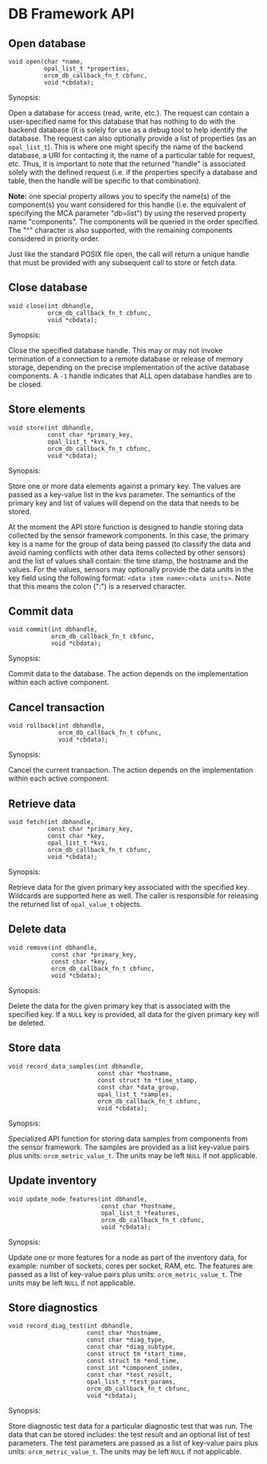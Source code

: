 # DB Framework API

## Open database
```
void open(char *name,
          opal_list_t *properties,
          orcm_db_callback_fn_t cbfunc,
          void *cbdata);
```

Synopsis:

Open a database for access (read, write, etc.). The request can contain a user-specified name for this database that has nothing to do with the backend database (it is solely for use as a debug tool to help identify the database. The request can also optionally provide a list of properties (as an `opal_list_t`).  This is where one might specify the name of the backend database, a URI for contacting it, the name of a particular table for request, etc. Thus, it is important to note that the returned "handle" is associated solely with the defined request (i.e. if the properties specify a database and table, then the handle will be specific to that combination).

**Note:** one special property allows you to specify the name(s) of the component(s) you want considered for this handle (i.e. the equivalent of specifying the MCA parameter "db=list") by using the reserved property name "components". The components will be queried in the order specified. The "^" character is also supported, with the remaining components considered in priority order.

Just like the standard POSIX file open, the call will return a unique handle that must be provided with any subsequent call to store or fetch data.

## Close database
```
void close(int dbhandle,
           orcm_db_callback_fn_t cbfunc,
           void *cbdata);
```

Synopsis:

Close the specified database handle. This may or may not invoke termination of a connection to a remote database or release of memory storage, depending on the precise implementation of the active database components. A `-1` handle indicates that ALL open database handles are to be closed.

## Store elements
```
void store(int dbhandle,
           const char *primary_key,
           opal_list_t *kvs,
           orcm_db_callback_fn_t cbfunc,
           void *cbdata);
```
Synopsis:

Store one or more data elements against a primary key. The values are passed as a key-value list in the kvs parameter. The semantics of the primary key and list of values will depend on the data that needs to be stored.

At the moment the API store function is designed to handle storing data collected by the sensor framework components. In this case, the primary key is a name for the group of data being passed (to classify the data and avoid naming conflicts with other data items collected by other sensors) and the list of values shall contain: the time stamp, the hostname and the values. For the values, sensors may optionally provide the data units in the key field using the following format: `<data item name>:<data units>`. Note that this means the colon (":") is a reserved character.

## Commit data
```
void commit(int dbhandle,
            orcm_db_callback_fn_t cbfunc,
            void *cbdata);
```

Synopsis:

Commit data to the database. The action depends on the implementation within each active component.

## Cancel transaction
```
void rollback(int dbhandle,
              orcm_db_callback_fn_t cbfunc,
              void *cbdata);
```

Synopsis:

Cancel the current transaction. The action depends on the implementation within each active component.

## Retrieve data
```
void fetch(int dbhandle,
           const char *primary_key,
           const char *key,
           opal_list_t *kvs,
           orcm_db_callback_fn_t cbfunc,
           void *cbdata);
```

Synopsis:

Retrieve data for the given primary key associated with the specified key. Wildcards are supported here as well. The caller is responsible for releasing the returned list of `opal_value_t` objects.

## Delete data
```
void remove(int dbhandle,
            const char *primary_key,
            const char *key,
            orcm_db_callback_fn_t cbfunc,
            void *cbdata);
```

Synopsis:

Delete the data for the given primary key that is associated with the specified key. If a `NULL` key is provided, all data for the given primary key will be deleted.

## Store data
```
void record_data_samples(int dbhandle,
                         const char *hostname,
                         const struct tm *time_stamp,
                         const char *data_group,
                         opal_list_t *samples,
                         orcm_db_callback_fn_t cbfunc,
                         void *cbdata);
```

Synopsis:

Specialized API function for storing data samples from components from the sensor framework.  The samples are provided as a list key-value pairs plus units: `orcm_metric_value_t`.   The units may be left `NULL` if not applicable.

## Update inventory
```
void update_node_features(int dbhandle,
                          const char *hostname,
                          opal_list_t *features,
                          orcm_db_callback_fn_t cbfunc,
                          void *cbdata);
```

Synopsis:

Update one or more features for a node as part of the inventory data, for example: number of sockets, cores per socket, RAM, etc. The features are passed as a list of key-value pairs plus units: `orcm_metric_value_t`. The units may be left `NULL` if not applicable.

## Store diagnostics
```
void record_diag_test(int dbhandle,
                      const char *hostname,
                      const char *diag_type,
                      const char *diag_subtype,
                      const struct tm *start_time,
                      const struct tm *end_time,
                      const int *component_index,
                      const char *test_result,
                      opal_list_t *test_params,
                      orcm_db_callback_fn_t cbfunc,
                      void *cbdata);
```

Synopsis:

Store diagnostic test data for a particular diagnostic test that was run.  The data that can be stored includes: the test result and an optional list of test parameters.  The test parameters are passed as a list of key-value pairs plus units: `orcm_metric_value_t`.  The units may be left `NULL` if not applicable.
